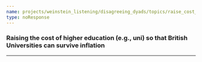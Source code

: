```yaml
---
name: projects/weinstein_listening/disagreeing_dyads/topics/raise_cost_of_uni_discussion.md
type: noResponse
---
```


### Raising the cost of higher education (e.g., uni) so that British Universities can survive inflation

---
